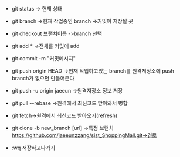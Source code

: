 * git status -> 현재 상태 
* git branch ->현재 작업중인 branch 
->커밋이 저장될 곳
* git checkout 브랜치이름 ->branch 선택

* git add * ->전체를 커밋에 add
* git commit -m "커밋메시지"  

* git push origin HEAD
->현재 작업하고있는 branch를 원격저장소에 push
branch가 없으면 만들어준다
* git push -u origin jaeeun
 ->원격저장소 정보 저장

* git pull --rebase ->원격에서 최신코드 받아와서 병합
* git fetch->원격에서 최신코드 받아오기(refresh)
* git clone -b new_branch [url] ->특정 브랜치
https://github.com/jaeeunzzang/sist_ShoppingMall.git->경로

*  :wq 저장하고나가기

